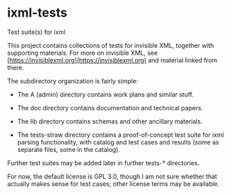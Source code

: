# ixml-tests
Test suite(s) for ixml

This project contains collections of tests for invisible XML, together
with supporting materials.  For more on invisible XML, see
[https://invisiblexml.org](https://invisiblexml.org) and material linked from there.

The subdirectory organization is fairly simple:

* The A (admin) directory contains work plans and similar stuff.

* The doc directory contains documentation and technical papers.

* The lib directory contains schemas and other ancillary materials.

* The tests-straw directory contains a proof-of-concept test suite for
ixml parsing functionality, with catalog and test cases and results
(some as separate files, some in the catalog).  

Further test suites may be added later in further tests-* directories.

For now, the default license is GPL 3.0, though I am not sure whether
that actually makes sense for test cases; other license terms may be
available.

